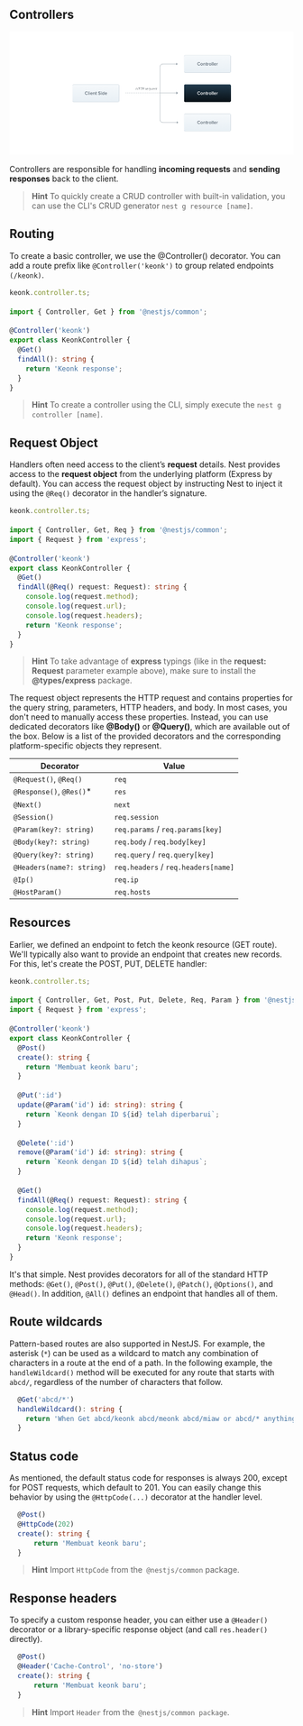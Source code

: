 ## Controllers

![Controller Image](./docs/images/controller.png)

Controllers are responsible for handling **incoming requests** and **sending responses** back to the client.

> **Hint**
> To quickly create a CRUD controller with built-in validation, you can use the CLI's CRUD generator `nest g resource [name]`.

## Routing

To create a basic controller, we use the @Controller() decorator.
You can add a route prefix like `@Controller('keonk')` to group related endpoints `(/keonk)`.

```ts
keonk.controller.ts;

import { Controller, Get } from '@nestjs/common';

@Controller('keonk')
export class KeonkController {
  @Get()
  findAll(): string {
    return 'Keonk response';
  }
}
```

> **Hint**
> To create a controller using the CLI, simply execute the `nest g controller [name]`.

## Request Object

Handlers often need access to the client’s **request** details. Nest provides access to the **request object** from the underlying platform (Express by default). You can access the request object by instructing Nest to inject it using the `@Req()` decorator in the handler’s signature.

```ts
keonk.controller.ts;

import { Controller, Get, Req } from '@nestjs/common';
import { Request } from 'express';

@Controller('keonk')
export class KeonkController {
  @Get()
  findAll(@Req() request: Request): string {
    console.log(request.method);
    console.log(request.url);
    console.log(request.headers);
    return 'Keonk response';
  }
}
```

> **Hint**
> To take advantage of **express** typings (like in the **request: Request** parameter example above), make sure to install the **@types/express** package.

The request object represents the HTTP request and contains properties for the query string, parameters, HTTP headers, and body. In most cases, you don't need to manually access these properties. Instead, you can use dedicated decorators like **@Body()** or **@Query()**, which are available out of the box. Below is a list of the provided decorators and the corresponding platform-specific objects they represent.

| Decorator                 | Value                               |
| ------------------------- | ----------------------------------- |
| `@Request()`, `@Req()`    | `req`                               |
| `@Response()`, `@Res()`\* | `res`                               |
| `@Next()`                 | `next`                              |
| `@Session()`              | `req.session`                       |
| `@Param(key?: string)`    | `req.params` / `req.params[key]`    |
| `@Body(key?: string)`     | `req.body` / `req.body[key]`        |
| `@Query(key?: string)`    | `req.query` / `req.query[key]`      |
| `@Headers(name?: string)` | `req.headers` / `req.headers[name]` |
| `@Ip()`                   | `req.ip`                            |
| `@HostParam()`            | `req.hosts`                         |

## Resources

Earlier, we defined an endpoint to fetch the keonk resource (GET route). We'll typically also want to provide an endpoint that creates new records. For this, let's create the POST, PUT, DELETE handler:

```ts
keonk.controller.ts;

import { Controller, Get, Post, Put, Delete, Req, Param } from '@nestjs/common';
import { Request } from 'express';

@Controller('keonk')
export class KeonkController {
  @Post()
  create(): string {
    return 'Membuat keonk baru';
  }

  @Put(':id')
  update(@Param('id') id: string): string {
    return `Keonk dengan ID ${id} telah diperbarui`;
  }

  @Delete(':id')
  remove(@Param('id') id: string): string {
    return `Keonk dengan ID ${id} telah dihapus`;
  }

  @Get()
  findAll(@Req() request: Request): string {
    console.log(request.method);
    console.log(request.url);
    console.log(request.headers);
    return 'Keonk response';
  }
}
```

It's that simple. Nest provides decorators for all of the standard HTTP methods: `@Get()`, `@Post()`, `@Put()`, `@Delete()`, `@Patch()`, `@Options()`, and `@Head()`. In addition, `@All()` defines an endpoint that handles all of them.

## Route wildcards

Pattern-based routes are also supported in NestJS. For example, the asterisk (`*`) can be used as a wildcard to match any combination of characters in a route at the end of a path. In the following example, the `handleWildcard()` method will be executed for any route that starts with `abcd/`, regardless of the number of characters that follow.

```ts
  @Get('abcd/*')
  handleWildcard(): string {
    return 'When Get abcd/keonk abcd/meonk abcd/miaw or abcd/* anythings';
  }
```

## Status code

As mentioned, the default status code for responses is always 200, except for POST requests, which default to 201. You can easily change this behavior by using the `@HttpCode(...)` decorator at the handler level.

```ts
  @Post()
  @HttpCode(202)
  create(): string {
      return 'Membuat keonk baru';
  }
```

> **Hint**
> Import `HttpCode` from the` @nestjs/common` package.

## Response headers

To specify a custom response header, you can either use a `@Header()` decorator or a library-specific response object (and call `res.header()` directly).

```ts
  @Post()
  @Header('Cache-Control', 'no-store')
  create(): string {
      return 'Membuat keonk baru';
  }
```

> **Hint**
> Import `Header` from the` @nestjs/common package`.
